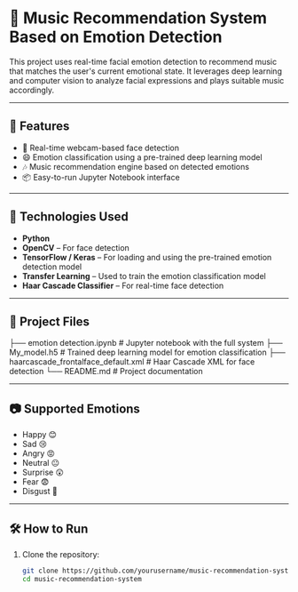 # 🎵 Music Recommendation System Based on Emotion Detection

This project uses real-time facial emotion detection to recommend music that matches the user's current emotional state. It leverages deep learning and computer vision to analyze facial expressions and plays suitable music accordingly.

---

## 🚀 Features

- 🎥 Real-time webcam-based face detection
- 😄 Emotion classification using a pre-trained deep learning model
- 🎶 Music recommendation engine based on detected emotions
- 📦 Easy-to-run Jupyter Notebook interface

---

## 🧠 Technologies Used

- **Python**
- **OpenCV** – For face detection
- **TensorFlow / Keras** – For loading and using the pre-trained emotion detection model
- **Transfer Learning** – Used to train the emotion classification model
- **Haar Cascade Classifier** – For real-time face detection

---

## 📁 Project Files
   ├── emotion detection.ipynb # Jupyter notebook with the full system
   ├── My_model.h5 # Trained deep learning model for emotion classification
   ├── haarcascade_frontalface_default.xml # Haar Cascade XML for face detection
   └── README.md # Project documentation


---

## 📷 Supported Emotions

- Happy 😊  
- Sad 😢  
- Angry 😡  
- Neutral 😐  
- Surprise 😲  
- Fear 😨  
- Disgust 🤢

---

## 🛠️ How to Run

1. Clone the repository:
   ```bash
   git clone https://github.com/yourusername/music-recommendation-system.git
   cd music-recommendation-system
